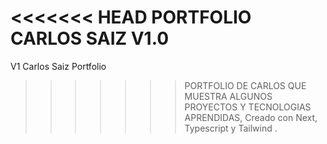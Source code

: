 <<<<<<< HEAD
PORTFOLIO CARLOS SAIZ V1.0
=======
V1 Carlos Saiz Portfolio
>>>>>>> PORTFOLIO DE CARLOS QUE MUESTRA ALGUNOS PROYECTOS Y TECNOLOGIAS APRENDIDAS,
>>>>>>> Creado con Next, Typescript y Tailwind . 
>>>>>>> 
